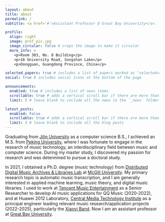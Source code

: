 ```yaml
---
layout: about
title: about
permalink: /
subtitle: <a href='#'>Assistant Professor @ Great Bay University</a>.

profile:
  align: right
  image: prof_pic.jpg
  image_circular: false # crops the image to make it circular
  more_info: >
    <p>Room 303, No. 8 Building</p>
    <p>16 University Road, Songshan Lake</p>
    <p>Dongguan, Guangdong Province, China</p>

selected_papers: true # includes a list of papers marked as "selected={true}"
social: true # includes social icons at the bottom of the page

announcements:
  enabled: true # includes a list of news items
  scrollable: true # adds a vertical scroll bar if there are more than 3 news items
  limit: 5 # leave blank to include all the news in the `_news` folder

latest_posts:
  enabled: False
  scrollable: true # adds a vertical scroll bar if there are more than 3 new posts items
  limit: 3 # leave blank to include all the blog posts
---
```


Graduating from [Jilin University](https://www.jlu.edu.cn/) as a computer science B.S., I achieved an M.S. from [Peking University](http://www.cis.pku.edu.cn/auditory/auditory.htm), where I was fortunate to engage in the research of music technology, an interdisciplinary field between music and computer science. During my master study, I discovered my passion for research and was determined to pursue a doctoral study. 

In 2021, I obtained a Ph.D. degree (music technology) from [Distributed Digital Music Archives & Libraries Lab](http://ddmal.music.mcgill.ca/) at [McGill University](https://www.mcgill.ca/). My primary research topic is automatic music transcription, and I am generally interested in applied machine learning, music theory, and digital music libraries. I used to work at [Tencent Music Entertainment](https://www.tencentmusic.com/en-us/) as a Senior Researcher to develop AI music applications for QQ Music (2020-2022), and at Huawei 2012 Laboratory, [Central Media Technology Institute](https://www.bilibili.com/video/BV1PF411T7Tu/) as a principal engineer leading relevant music research/application projects (2022-2025), particularly the [Xiaoyi Band](https://news.qq.com/rain/a/20250620A094DQ00). Now I am an assistant professor at [Great Bay University](https://www.gbu.edu.cn/menu/177). 
